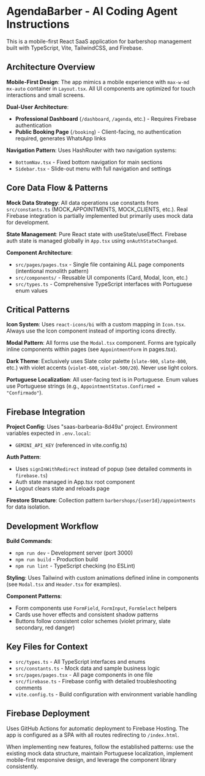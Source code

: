 # AgendaBarber - AI Coding Agent Instructions

This is a mobile-first React SaaS application for barbershop management built with TypeScript, Vite, TailwindCSS, and Firebase.

## Architecture Overview

**Mobile-First Design**: The app mimics a mobile experience with `max-w-md mx-auto` container in `Layout.tsx`. All UI components are optimized for touch interactions and small screens.

**Dual-User Architecture**: 
- **Professional Dashboard** (`/dashboard`, `/agenda`, etc.) - Requires Firebase authentication
- **Public Booking Page** (`/booking`) - Client-facing, no authentication required, generates WhatsApp links

**Navigation Pattern**: Uses HashRouter with two navigation systems:
- `BottomNav.tsx` - Fixed bottom navigation for main sections
- `Sidebar.tsx` - Slide-out menu with full navigation and settings

## Core Data Flow & Patterns

**Mock Data Strategy**: All data operations use constants from `src/constants.ts` (MOCK_APPOINTMENTS, MOCK_CLIENTS, etc.). Real Firebase integration is partially implemented but primarily uses mock data for development.

**State Management**: Pure React state with useState/useEffect. Firebase auth state is managed globally in `App.tsx` using `onAuthStateChanged`.

**Component Architecture**:
- `src/pages/pages.tsx` - Single file containing ALL page components (intentional monolith pattern)
- `src/components/` - Reusable UI components (Card, Modal, Icon, etc.)
- `src/types.ts` - Comprehensive TypeScript interfaces with Portuguese enum values

## Critical Patterns

**Icon System**: Uses `react-icons/bi` with a custom mapping in `Icon.tsx`. Always use the Icon component instead of importing icons directly.

**Modal Pattern**: All forms use the `Modal.tsx` component. Forms are typically inline components within pages (see `AppointmentForm` in pages.tsx).

**Dark Theme**: Exclusively uses Slate color palette (`slate-900`, `slate-800`, etc.) with violet accents (`violet-600`, `violet-500/20`). Never use light colors.

**Portuguese Localization**: All user-facing text is in Portuguese. Enum values use Portuguese strings (e.g., `AppointmentStatus.Confirmed = "Confirmado"`).

## Firebase Integration

**Project Config**: Uses "saas-barbearia-8d49a" project. Environment variables expected in `.env.local`:
- `GEMINI_API_KEY` (referenced in vite.config.ts)

**Auth Pattern**: 
- Uses `signInWithRedirect` instead of popup (see detailed comments in `firebase.ts`)
- Auth state managed in App.tsx root component
- Logout clears state and reloads page

**Firestore Structure**: Collection pattern `barbershops/{userId}/appointments` for data isolation.

## Development Workflow

**Build Commands**:
- `npm run dev` - Development server (port 3000)
- `npm run build` - Production build
- `npm run lint` - TypeScript checking (no ESLint)

**Styling**: Uses Tailwind with custom animations defined inline in components (see `Modal.tsx` and `Header.tsx` for examples).

**Component Patterns**:
- Form components use `FormField`, `FormInput`, `FormSelect` helpers
- Cards use hover effects and consistent shadow patterns
- Buttons follow consistent color schemes (violet primary, slate secondary, red danger)

## Key Files for Context

- `src/types.ts` - All TypeScript interfaces and enums
- `src/constants.ts` - Mock data and sample business logic
- `src/pages/pages.tsx` - All page components in one file
- `src/firebase.ts` - Firebase config with detailed troubleshooting comments
- `vite.config.ts` - Build configuration with environment variable handling

## Firebase Deployment

Uses GitHub Actions for automatic deployment to Firebase Hosting. The app is configured as a SPA with all routes redirecting to `/index.html`.

When implementing new features, follow the established patterns: use the existing mock data structure, maintain Portuguese localization, implement mobile-first responsive design, and leverage the component library consistently.